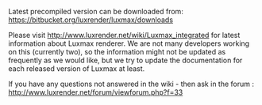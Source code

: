 Latest precompiled version can be downloaded from:
https://bitbucket.org/luxrender/luxmax/downloads


Please visit http://www.luxrender.net/wiki/Luxmax_integrated for latest information about Luxmax renderer.
We are not many developers working on this (currently two), so the information might not be updated as frequently as we would like,
but we try to update the documentation for each released version of Luxmax at least.

If you have any questions not answered in the wiki - then ask in the forum :
http://www.luxrender.net/forum/viewforum.php?f=33